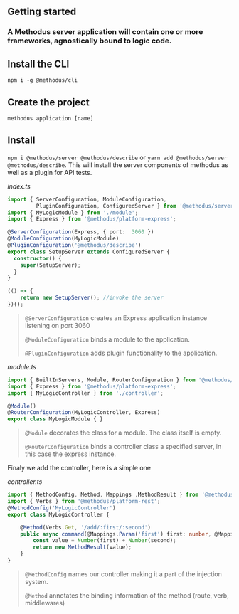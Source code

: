 ## Getting started


### A Methodus server application will contain one or more frameworks, agnostically bound to logic code.

## Install the CLI
`npm i -g @methodus/cli`


## Create the project
`methodus application [name]`


## Install
`npm i @methodus/server @methodus/describe` or `yarn add @methodus/server @methodus/describe`. This will install the server components of methodus as well as a plugin for API tests.



*index.ts*
```typescript
import { ServerConfiguration, ModuleConfiguration,
         PluginConfiguration, ConfiguredServer } from '@methodus/server';
import { MyLogicModule } from './module';
import { Express } from '@methodus/platform-express';

@ServerConfiguration(Express, { port:  3060 }) 
@ModuleConfiguration(MyLogicModule)
@PluginConfiguration('@methodus/describe')
export class SetupServer extends ConfiguredServer {
  constructor() {
    super(SetupServer);     
  }
}

(() => {
    return new SetupServer(); //invoke the server
})();
```
> `@ServerConfiguration` creates an Express application instance listening on port 3060
>
> `@ModuleConfiguration` binds a module to the application.
>
> `@PluginConfiguration` adds plugin functionality to the application.


*module.ts*
```typescript
import { BuiltInServers, Module, RouterConfiguration } from '@methodus/server';
import { Express } from '@methodus/platform-express';
import { MyLogicController } from './controller';

@Module()
@RouterConfiguration(MyLogicController, Express)
export class MyLogicModule { }
```

> `@Module` decorates the class for a module. The class itself is empty.
> 
> `@RouterConfiguration` binds a controller class a specified server, in this case the express instance.


Finaly we add the controller, here is a simple one

*controller.ts*
```typescript
import { MethodConfig, Method, Mappings ,MethodResult } from '@methodus/server';
import { Verbs } from '@methodus/platform-rest';
@MethodConfig('MyLogicController')
export class MyLogicController {

    @Method(Verbs.Get, '/add/:first/:second')
    public async command(@Mappings.Param('first') first: number, @Mappings.Param('second') second: number): Promise<MethodResult<number>> {
        const value = Number(first) + Number(second); 
        return new MethodResult(value);
    }
}
```
> `@MethodConfig` names our controller making it a part of the injection system.
>
> `@Method` annotates the binding information of the method (route, verb, middlewares)
